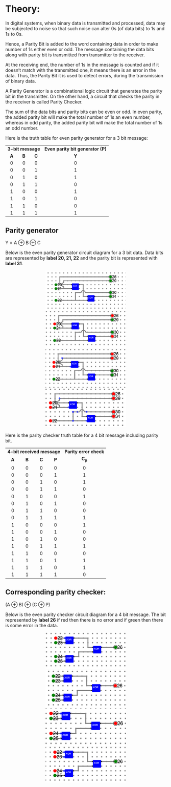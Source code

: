 # Theory:

In digital systems, when binary data is transmitted and processed, data may be subjected to noise so that such noise can alter 0s (of data bits) to 1s and 1s to 0s. 

Hence, a Parity Bit is added to the word containing data in order to make number of 1s either even or odd. The message containing the data bits along with parity bit is transmitted from transmitter to the receiver.

At the receiving end, the number of 1s in the message is counted and if it doesn’t match with the transmitted one, it means there is an error in the data. Thus, the Parity Bit it is used to detect errors, during the transmission of binary data.

A Parity Generator is a combinational logic circuit that generates the parity bit in the transmitter. On the other hand, a circuit that checks the parity 
in the receiver is called Parity Checker. 

The sum of the data bits and parity bits can be even or odd. In even parity, the added parity bit will make the total number of 1s an even number, whereas in odd parity, the added parity bit will make the total number of 1s an odd number.

Here is the truth table for even parity generator for a 3 bit message:

<center>
<table>
<tr>
<td colspan="3"><center><b>3-bit  message</b></center></td>
<td><center><b>Even parity bit generator (P)</b></center></td>
</tr>
<tr><td><center><b>A</b></center></td><td><center><b>B</b></center></td><td><center><b>C</b></center></td><td><center><b>Y</b></center></
</tr>
<tr><td><center>0</center></td><td><center>0</center></td><td><center>0</center></td><td><center>0</center></td></tr>
<tr><td><center>0</center></td><td><center>0</center></td><td><center>1</center></td><td><center>1</center></td></tr>
<tr><td><center>0</center></td><td><center>1</center></td><td><center>0</center></td><td><center>1</center></td></tr>
<tr><td><center>0</center></td><td><center>1</center></td><td><center>1</center></td><td><center>0</center></td></tr>
<tr><td><center>1</center></td><td><center>0</center></td><td><center>0</center></td><td><center>1</center></td></tr>
<tr><td><center>1</center></td><td><center>0</center></td><td><center>1</center></td><td><center>0</center></td></tr>
<tr><td><center>1</center></td><td><center>1</center></td><td><center>0</center></td><td><center>0</center></td></tr>
<tr><td><center>1</center></td><td><center>1</center></td><td><center>1</center></td><td><center>1</center></td></tr>
</table>
</center>


## Parity generator

Y = A ⊕ B ⊕ C

Below is the even parity generator circuit diagram for a 3 bit data. Data bits are represented by **label 20, 21, 22** and the parity bit is represented with **label 31**.

<center>
<img src='./images/Img1.png' style="width:50%;">
</center>

<center>
<img src='./images/Img2.png' style="width:50%;">

</center>
<center>
<img src='./images/Img3.png' style="width:50%;">

</center>
<center>
<img src='./images/Img4.png' style="width:50%;">

</center>

Here is the parity checker truth table for a 4 bit message including parity bit.

<center>
<table>
<tr>
<td colspan="4"><center><b>4-bit received message</b></center></td>
<td><center><b>Parity error check</b></center></td>
</tr>
<tr><td><center><b>A</b></center></td><td><center><b>B</b></center></td><td><center><b>C</b></center></td><td><center><b>P</b></center></td><td><center><b>C<sub>p<sub></b></center></td>
</tr>
<tr><td><center>0</center></td><td><center>0</center></td><td><center>0</center></td><td><center>0</center></td><td><center>0</center></td></tr>
<tr><td><center>0</center></td><td><center>0</center></td><td><center>0</center></td><td><center>1</center></td><td><center>1</center></td></tr>
<tr><td><center>0</center></td><td><center>0</center></td><td><center>1</center></td><td><center>0</center></td><td><center>1</center></td></tr>
<tr><td><center>0</center></td><td><center>0</center></td><td><center>1</center></td><td><center>1</center></td><td><center>0</center></td></tr>
<tr><td><center>0</center></td><td><center>1</center></td><td><center>0</center></td><td><center>0</center></td><td><center>1</center></td></tr>
<tr><td><center>0</center></td><td><center>1</center></td><td><center>0</center></td><td><center>1</center></td><td><center>0</center></td></tr>
<tr><td><center>0</center></td><td><center>1</center></td><td><center>1</center></td><td><center>0</center></td><td><center>0</center></td></tr>
<tr><td><center>0</center></td><td><center>1</center></td><td><center>1</center></td><td><center>1</center></td><td><center>1</center></td></tr>
<tr><td><center>1</center></td><td><center>0</center></td><td><center>0</center></td><td><center>0</center></td><td><center>1</center></td></tr>
<tr><td><center>1</center></td><td><center>0</center></td><td><center>0</center></td><td><center>1</center></td><td><center>0</center></td></tr>
<tr><td><center>1</center></td><td><center>0</center></td><td><center>1</center></td><td><center>0</center></td><td><center>0</center></td></tr>
<tr><td><center>1</center></td><td><center>0</center></td><td><center>1</center></td><td><center>1</center></td><td><center>1</center></td></tr>
<tr><td><center>1</center></td><td><center>1</center></td><td><center>0</center></td><td><center>0</center></td><td><center>0</center></td></tr>
<tr><td><center>1</center></td><td><center>1</center></td><td><center>0</center></td><td><center>1</center></td><td><center>1</center></td></tr>
<tr><td><center>1</center></td><td><center>1</center></td><td><center>1</center></td><td><center>0</center></td><td><center>1</center></td></tr>
<tr><td><center>1</center></td><td><center>1</center></td><td><center>1</center></td><td><center>1</center></td><td><center>0</center></td></tr>

</table>
</center>


## Corresponding parity checker: 

(A ⊕ B) ⊕ (C ⊕ P)

Below is the even parity checker circuit diagram for a 4 bit message. The bit represented by **label 26** if red then there is no error and if green then there is some error in the data.


<center>
<img src='./images/Img5.png' style="width:50%;">

</center>

<center>
<img src='./images/Img6.png' style="width:50%;">

</center>

<center>
<img src='./images/Img7.png' style="width:50%;">

</center>
<center>
<img src='./images/Img8.png' style="width:50%;">

</center>
